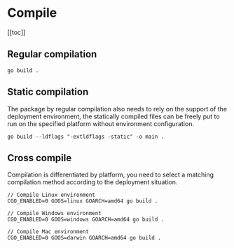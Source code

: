 # Compile

[[toc]]

## Regular compilation

```
go build .
```

## Static compilation

The package by regular compilation also needs to rely on the support of the deployment environment, the statically compiled files can be freely put to run on the specified platform without environment configuration.

```
go build --ldflags "-extldflags -static" -o main .
```

## Cross compile

Compilation is differentiated by platform, you need to select a matching compilation method according to the deployment situation.

```
// Compile Linux environment
CGO_ENABLED=0 GOOS=linux GOARCH=amd64 go build .

// Compile Windows environment
CGO_ENABLED=0 GOOS=windows GOARCH=amd64 go build .

// Compile Mac environment
CGO_ENABLED=0 GOOS=darwin GOARCH=amd64 go build .
```
